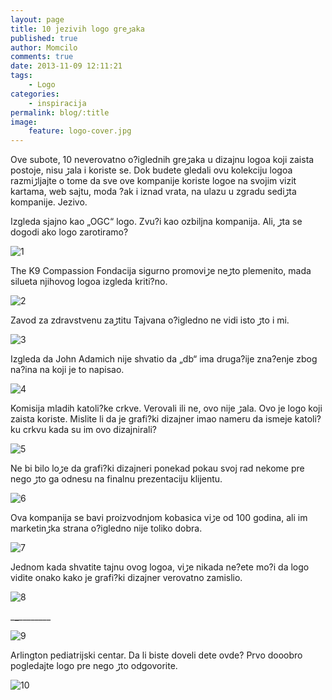 ```yaml
---
layout: page
title: 10 jezivih logo greڑaka
published: true
author: Momcilo
comments: true
date: 2013-11-09 12:11:21
tags:
    - Logo
categories:
    - inspiracija
permalink: blog/:title
image:
    feature: logo-cover.jpg
---
```

Ove subote, 10 neverovatno o?iglednih greڑaka u dizajnu logoa koji zaista postoje, nisu ڑala i koriste se. Dok budete gledali ovu kolekciju logoa razmiڑljajte o tome da sve ove kompanije koriste logoe na svojim vizit kartama, web sajtu, mo‍da ?ak i iznad vrata, na ulazu u zgradu sediڑta kompanije. Jezivo.

Izgleda sjajno kao &#8222;OGC&#8220; logo. Zvu?i kao ozbiljna kompanija. Ali, ڑta se dogodi ako logo zarotiramo?
  
![1][1]

The K9 Compassion Fondacija sigurno promoviڑe neڑto plemenito, mada silueta njihovog logoa izgleda kriti?no.
  
![2][2]

Zavod za zdravstvenu zaڑtitu Tajvana o?igledno ne vidi isto ڑto i mi.
  
![3][3]

Izgleda da John Adamich nije shvatio da &#8222;db&#8220; ima druga?ije zna?enje zbog na?ina na koji je to napisao.
  
![4][4]

Komisija mladih katoli?ke crkve. Verovali ili ne, ovo nije ڑala. Ovo je logo koji zaista koriste. Mislite li da je grafi?ki dizajner imao nameru da ismeje katoli?ku crkvu kada su im ovo dizajnirali?
  
![5][5]

Ne bi bilo loڑe da grafi?ki dizajneri ponekad poka‍u svoj rad nekome pre nego ڑto ga odnesu na finalnu prezentaciju klijentu.
  
![6][6]

Ova kompanija se bavi proizvodnjom kobasica viڑe od 100 godina, ali im marketinڑka strana o?igledno nije toliko dobra.
  
![7][7]

Jednom kada shvatite tajnu ovog logoa, viڑe nikada ne?ete mo?i da logo vidite onako kako je grafi?ki dizajner verovatno zamislio.
  
![8][8]

\___\___\___\_____
  
![9][9]

Arlington pediatrijski centar. Da li biste doveli dete ovde? Prvo dooobro pogledajte logo pre nego ڑto odgovorite.
  
![10][10]

 [1]: {{site.baseurl}}/images/post/uploads/2013/11/11.jpg
 [2]: {{site.baseurl}}/images/post/uploads/2013/11/21.jpg
 [3]: {{site.baseurl}}/images/post/uploads/2013/11/32.jpg
 [4]: {{site.baseurl}}/images/post/uploads/2013/11/4.jpg
 [5]: {{site.baseurl}}/images/post/uploads/2013/11/51.jpg
 [6]: {{site.baseurl}}/images/post/uploads/2013/11/6.jpg
 [7]: {{site.baseurl}}/images/post/uploads/2013/11/7.jpg
 [8]: {{site.baseurl}}/images/post/uploads/2013/11/8.jpg
 [9]: {{site.baseurl}}/images/post/uploads/2013/11/9.jpg
 [10]: {{site.baseurl}}/images/post/uploads/2013/11/10.jpg